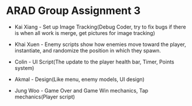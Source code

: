 # ARAD Group Assignment 3

- Kai Xiang - Set up Image Tracking(Debug Coder, try to fix bugs if there is when all work is merge, get pictures for image tracking)

- Khai Xuen - Enemy scripts show how enemies move toward the player, instantiate, and randomize the position in which they spawn.

- Colin - UI Script(The update to the player health bar, Timer, Points system)

- Akmal - Design(Like menu, enemy models, UI design)

- Jung Woo - Game Over and Game Win mechanics, Tap mechanics(Player script)
